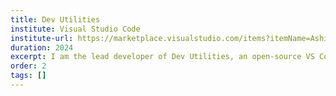 ```yaml
---
title: Dev Utilities
institute: Visual Studio Code
institute-url: https://marketplace.visualstudio.com/items?itemName=AshishPawar.dev-utilities
duration: 2024
excerpt: I am the lead developer of Dev Utilities, an open-source VS Code extension that enhances development workflows by providing a variety of utilities directly within the code editor, all while ensuring data privacy with local processing.
order: 2
tags: []
---
```

